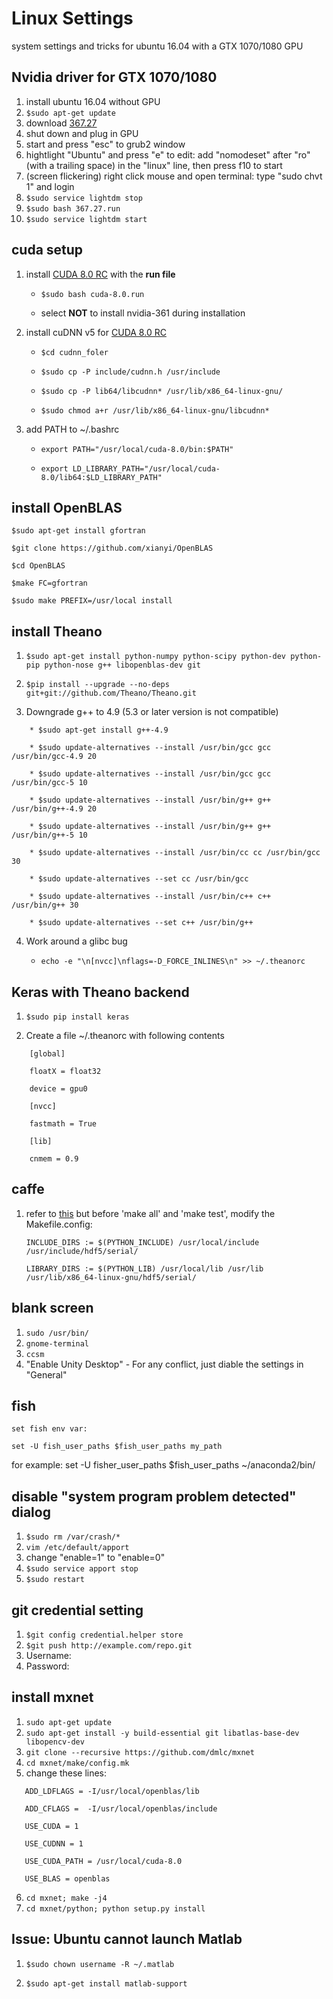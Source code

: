 # Linux Settings
system settings and tricks for ubuntu 16.04 with a GTX 1070/1080 GPU

## Nvidia driver for GTX 1070/1080
1. install ubuntu 16.04 without GPU
2. ```$sudo apt-get update```
3. download [367.27](http://www.nvidia.com/download/driverResults.aspx/104284/en-us)
4. shut down and plug in GPU
5. start and press "esc" to grub2 window
6. hightlight "Ubuntu" and press "e" to edit: add "nomodeset" after "ro" (with a trailing space) in the "linux" line, then press f10 to start
7. (screen flickering) right click mouse and open terminal: type "sudo chvt 1" and login
8. ```$sudo service lightdm stop```
9. ```$sudo bash 367.27.run```
10. ```$sudo service lightdm start```


## cuda setup

1. install [CUDA 8.0 RC](https://developer.nvidia.com/cuda-release-candidate-download) with the **run file**
    
	* ```$sudo bash cuda-8.0.run```

	* select **NOT** to install nvidia-361 during installation

2. install cuDNN v5 for [CUDA 8.0 RC](https://developer.nvidia.com/rdp/cudnn-download)
     
 	* ```$cd cudnn_foler```
    
	* ```$sudo cp -P include/cudnn.h /usr/include```
    
 	* ```$sudo cp -P lib64/libcudnn* /usr/lib/x86_64-linux-gnu/```
    
 	* ```$sudo chmod a+r /usr/lib/x86_64-linux-gnu/libcudnn*```

3. add PATH to ~/.bashrc

	* ```export PATH="/usr/local/cuda-8.0/bin:$PATH"```

	* ```export LD_LIBRARY_PATH="/usr/local/cuda-8.0/lib64:$LD_LIBRARY_PATH"```


## install OpenBLAS
```
$sudo apt-get install gfortran

$git clone https://github.com/xianyi/OpenBLAS

$cd OpenBLAS

$make FC=gfortran

$sudo make PREFIX=/usr/local install
```


## install Theano

1. ```$sudo apt-get install python-numpy python-scipy python-dev python-pip python-nose g++ libopenblas-dev git```

2. ```$pip install --upgrade --no-deps git+git://github.com/Theano/Theano.git```

3. Downgrade g++ to 4.9 (5.3 or later version is not compatible)

```
	* $sudo apt-get install g++-4.9

	* $sudo update-alternatives --install /usr/bin/gcc gcc /usr/bin/gcc-4.9 20

	* $sudo update-alternatives --install /usr/bin/gcc gcc /usr/bin/gcc-5 10

	* $sudo update-alternatives --install /usr/bin/g++ g++ /usr/bin/g++-4.9 20

	* $sudo update-alternatives --install /usr/bin/g++ g++ /usr/bin/g++-5 10

	* $sudo update-alternatives --install /usr/bin/cc cc /usr/bin/gcc 30

	* $sudo update-alternatives --set cc /usr/bin/gcc

	* $sudo update-alternatives --install /usr/bin/c++ c++ /usr/bin/g++ 30

	* $sudo update-alternatives --set c++ /usr/bin/g++
```

4. Work around a glibc bug

	* ```echo -e "\n[nvcc]\nflags=-D_FORCE_INLINES\n" >> ~/.theanorc```


## Keras with Theano backend

1. ```$sudo pip install keras```

2. Create a file ~/.theanorc with following contents
```
	[global]

	floatX = float32
	
	device = gpu0

	[nvcc]
	
	fastmath = True

	[lib]
        
	cnmem = 0.9
```
## caffe
1. refer to [this](https://github.com/saiprashanths/dl-setup) but before 'make all' and 'make test', modify the Makefile.config:

	```
	INCLUDE_DIRS := $(PYTHON_INCLUDE) /usr/local/include /usr/include/hdf5/serial/

	LIBRARY_DIRS := $(PYTHON_LIB) /usr/local/lib /usr/lib /usr/lib/x86_64-linux-gnu/hdf5/serial/
	```

## blank screen
1. ```sudo /usr/bin/```
2. ```gnome-terminal```
3. ```ccsm```
4. "Enable Unity Desktop" - For any conflict, just diable the settings in "General"


## fish
```set fish env var:```

```set -U fish_user_paths $fish_user_paths my_path```

for example: set -U fisher_user_paths $fish_user_paths ~/anaconda2/bin/

## disable "system program problem detected" dialog
1. ```$sudo rm /var/crash/*```
2. ```vim /etc/default/apport```
3. change "enable=1" to "enable=0"
4. ```$sudo service apport stop```
5. ```$sudo restart```

## git credential setting
1. ```$git config credential.helper store```
2. ```$git push http://example.com/repo.git```
3. Username: <type your username>
4. Password: <type your password>

## install mxnet
1. ```sudo apt-get update```
2. ```sudo apt-get install -y build-essential git libatlas-base-dev libopencv-dev```
3. ```git clone --recursive https://github.com/dmlc/mxnet```
4. ```cd mxnet/make/config.mk```
5. change these lines:
```
   ADD_LDFLAGS = -I/usr/local/openblas/lib
   
   ADD_CFLAGS =  -I/usr/local/openblas/include

   USE_CUDA = 1
 
   USE_CUDNN = 1
   
   USE_CUDA_PATH = /usr/local/cuda-8.0

   USE_BLAS = openblas
```
6. ```cd mxnet; make -j4```
7. ```cd mxnet/python; python setup.py install```

## Issue: Ubuntu cannot launch Matlab

1. ```$sudo chown username -R ~/.matlab```

2. ```$sudo apt-get install matlab-support```
